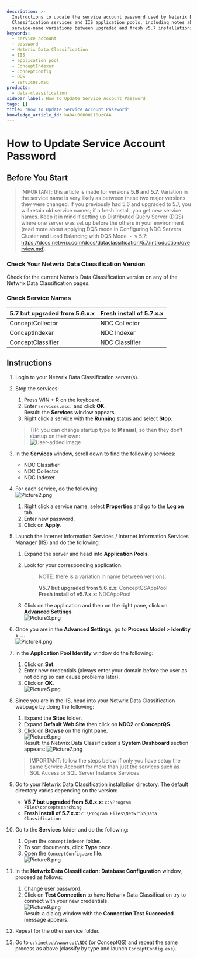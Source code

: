 ```yaml
---
description: >-
  Instructions to update the service account password used by Netwrix Data
  Classification services and IIS application pools, including notes about
  service-name variations between upgraded and fresh v5.7 installations.
keywords:
  - service account
  - password
  - Netwrix Data Classification
  - IIS
  - application pool
  - ConceptIndexer
  - ConceptConfig
  - DQS
  - services.msc
products:
  - data-classification
sidebar_label: How to Update Service Account Password
tags: []
title: "How to Update Service Account Password"
knowledge_article_id: kA04u00000110uzCAA
---
```


# How to Update Service Account Password

## Before You Start

> IMPORTANT: this article is made for versions **5.6** and **5.7.** Variation in the service name is very likely as between these two major versions they were changed. If you previously had 5.6 and upgraded to 5.7, you will retain old service names; if a fresh install, you get new service names. Keep it in mind if setting up Distributed Query Server (DQS) where one server was set up before the others in your environment (read more about applying DQS mode in Configuring NDC Servers Cluster and Load Balancing with DQS Mode ・ v 5.7: https://docs.netwrix.com/docs/dataclassification/5.7/introduction/overview.md).

### Check Your Netwrix Data Classification Version

Check for the current Netwrix Data Classification version on any of the Netwrix Data Classification pages.

### Check Service Names

| 5.7 but upgraded from 5.6.x.x | Fresh install of 5.7.x.x |
|---|---|
| ConceptCollector | NDC Collector |
| ConceptIndexer | NDC Indexer |
| ConceptClassifier | NDC Classifier |

## Instructions

1. Login to your Netwrix Data Classification server(s).

2. Stop the services:
   1. Press WIN + R on the keyboard.
   2. Enter `services.msc.` and click **OK**.  
      Result: the **Services** window appears.
   3. Right click a service with the **Running** status and select **Stop**.

   > TIP: you can change startup type to **Manual**, so then they don’t startup on their own:  
   > ![User-added image](images/ka0Qk000000Codl_0EM4u000008Liup.png)

3. In the **Services** window, scroll down to find the following services:
   - NDC Classifier
   - NDC Collector
   - NDC Indexer

4. For each service, do the following:  
   ![Picture2.png](images/ka0Qk000000Codl_0EM4u000008LhoR.png)
   1. Right click a service name, select **Properties** and go to the **Log on** tab.
   2. Enter new password.
   3. Click on **Apply**.

5. Launch the Internet Information Services / Internet Information Services Manager (IIS) and do the following:
   1. Expand the server and head into **Application Pools**.
   2. Look for your corresponding application.

      > NOTE: there is a variation in name between versions:
      >
      > **V5.7 but upgraded from 5.6.x.x**: ConceptQSAppPool  
      > **Fresh install of v5.7.x.x**: NDCAppPool

   3. Click on the application and then on the right pane, click on **Advanced Settings**.  
      ![Picture3.png](images/ka0Qk000000Codl_0EM4u000008LhrQ.png)

6. Once you are in the **Advanced Settings**, go to **Process Model** > **Identity** > **...**  
   ![Picture4.png](images/ka0Qk000000Codl_0EM4u000008Lhog.png)

7. In the **Application Pool Identity** window do the following:
   1. Click on **Set**.
   2. Enter new credentials (always enter your domain before the user as not doing so can cause problems later).
   3. Click on **OK**.  
      ![Picture5.png](images/ka0Qk000000Codl_0EM4u000008Lhol.png)

8. Since you are in the IIS, head into your Netwrix Data Classification webpage by doing the following:
   1. Expand the **Sites** folder.
   2. Expand **Default Web Site** then click on **NDC2** or **ConceptQS**.
   3. Click on **Browse** on the right pane.  
      ![Picture6.png](images/ka0Qk000000Codl_0EM4u000008LhrV.png)  
      Result: the Netwrix Data Classification's **System Dashboard** section appears:
      ![Picture7.png](images/ka0Qk000000Codl_0EM4u000008Lhrk.png)

   > IMPORTANT: follow the steps below if only you have setup the same Service Account for more than just the services such as SQL Access or SQL Server Instance Services

9. Go to your Netwrix Data Classification installation directory. The default directory varies depending on the version:
   - **V5.7 but upgraded from 5.6.x.x**: `c:\Program Files\conceptsearching`
   - **Fresh install of 5.7.x.x**: `c:\Program Files\Netwrix\Data Classification`

10. Go to the **Services** folder and do the following:
    1. Open the `conceptindexer` folder.
    2. To sort documents, click **Type** once.
    3. Open the `ConceptConfig.exe` file.  
       ![Picture8.png](images/ka0Qk000000Codl_0EM4u000008Lhp0.png)

11. In the **Netwrix Data Classification: Database Configuration** window, proceed as follows:
    1. Change user password.
    2. Click on **Test Connection** to have Netwrix Data Classification try to connect with your new credentials.  
       ![Picture9.png](images/ka0Qk000000Codl_0EM4u000008LhpP.png)  
       Result: a dialog window with the **Connection Test Succeeded** message appears.

12. Repeat for the other service folder.

13. Go to `c:\inetpub\wwwroot\NDC` (or ConceptQS) and repeat the same process as above (classify by type and launch `ConceptConfig.exe`).
